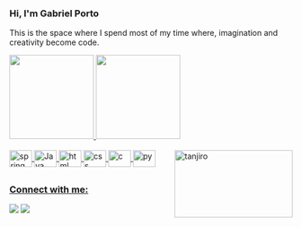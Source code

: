 ### Hi, I'm Gabriel Porto

This is the space where I spend most of my time where, imagination and creativity become code.

<div>
  <a href="https://github.com/Gabrielcarmop">
  <img height="150cm" src="https://github-readme-stats.vercel.app/api?username=Gabrielcarmop&show_icons=true&theme=tokyonight&include_all_commits=true&count_private=true"/>
  <img height="150cm" src="https://github-readme-stats.vercel.app/api/top-langs/?username=Gabrielcarmop&layout=compact&langs_count=19&theme=tokyonight"/>
</div>
<div style="display: inline_block"><br>
  <img align="center" alt="spring" height="30" width="40" src="https://cdn.jsdelivr.net/gh/devicons/devicon/icons/spring/spring-original.svg">  
  <img align="center" alt="Java" height="30" width="40" src="https://cdn.jsdelivr.net/gh/devicons/devicon/icons/java/java-original.svg">
  <img align="center" alt="html" height="30" width="40" src="https://cdn.jsdelivr.net/gh/devicons/devicon/icons/html5/html5-original.svg"> 
   <img align="center" alt="css" height="30" width="40" src="https://cdn.jsdelivr.net/gh/devicons/devicon/icons/css3/css3-original.svg">   
  <img align="center" alt="c" height="30" width="40" src="https://cdn.jsdelivr.net/gh/devicons/devicon/icons/c/c-original.svg">
  <img align="center" alt="py" height="30" width="40" src="https://cdn.jsdelivr.net/gh/devicons/devicon/icons/python/python-original.svg">
  
 
   <img align="right" alt="tanjiro" height="120" width="210" src="https://media2.giphy.com/media/J6JazAkCVLId91L4yM/200.gif">
 </div>
  
  ##
  
  ### Connect with me:
  
  <div>    
    <a href="https://www.instagram.com/gabuporto/" target="_blank"><img src="https://img.shields.io/badge/Instagram-E4405F?style=for-the-badge&logo=instagram&logoColor=white" target="_blank"></a> 
    <a href="https://www.linkedin.com/in/gabriel-porto-803679161/" target="_blank"><img src="https://img.shields.io/badge/LinkedIn-0077B5?style=for-the-badge&logo=linkedin&logoColor=white" target="_blank"></a> 
    
  </div>
